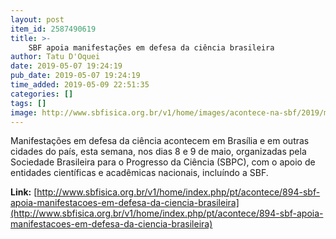 ```yaml
---
layout: post
item_id: 2587490619
title: >-
    SBF apoia manifestações em defesa da ciência brasileira
author: Tatu D'Oquei
date: 2019-05-07 19:24:19
pub_date: 2019-05-07 19:24:19
time_added: 2019-05-09 22:51:35
categories: []
tags: []
image: http://www.sbfisica.org.br/v1/home/images/acontece-na-sbf/2019/maio/acontece-2019-05-07.jpg
---
```


Manifestações em defesa da ciência acontecem em Brasília e em outras cidades do país, esta semana, nos dias 8 e 9 de maio, organizadas pela Sociedade Brasileira para o Progresso da Ciência (SBPC), com o apoio de entidades científicas e acadêmicas nacionais, incluíndo a SBF.

**Link:** [http://www.sbfisica.org.br/v1/home/index.php/pt/acontece/894-sbf-apoia-manifestacoes-em-defesa-da-ciencia-brasileira](http://www.sbfisica.org.br/v1/home/index.php/pt/acontece/894-sbf-apoia-manifestacoes-em-defesa-da-ciencia-brasileira)

